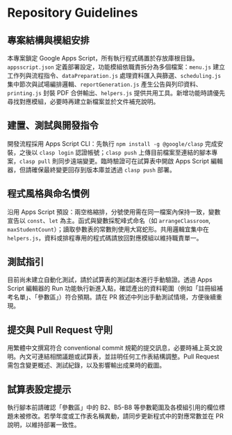 # Repository Guidelines

## 專案結構與模組安排
本專案鎖定 Google Apps Script，所有執行程式碼置於存放庫根目錄。`appsscript.json` 定義部署設定，功能模組依職責拆分為多個檔案：`menu.js` 建立工作列與流程指令、`dataPreparation.js` 處理資料匯入與篩選、`scheduling.js` 集中節次與試場編排邏輯、`reportGeneration.js` 產生公告與列印資料、`printing.js` 封裝 PDF 合併輸出、`helpers.js` 提供共用工具。新增功能時請優先尋找對應模組，必要時再建立新檔案並於文件補充說明。

## 建置、測試與開發指令
開發流程採用 Apps Script CLI：先執行 `npm install -g @google/clasp` 完成安裝，之後以 `clasp login` 認證帳號；`clasp push` 上傳目前檔案至連結的腳本專案，`clasp pull` 則同步遠端變更。臨時驗證可在試算表中開啟 Apps Script 編輯器，但請確保最終變更回存到版本庫並透過 `clasp push` 部署。

## 程式風格與命名慣例
沿用 Apps Script 預設：兩空格縮排，分號使用需在同一檔案內保持一致，變數宣告以 `const`、`let` 為主。函式與變數採駝峰式命名（如 `arrangeClassroom`, `maxStudentCount`）；讀取參數表的常數則使用大寫蛇形。共用邏輯宜集中在 `helpers.js`，資料或排程專用的程式碼請放回對應模組以維持職責單一。

## 測試指引
目前尚未建立自動化測試，請於試算表的測試副本進行手動驗證。透過 Apps Script 編輯器的 Run 功能執行新進入點，確認產出的資料範圍（例如「註冊組補考名單」、「參數區」）符合預期。請在 PR 敘述中列出手動測試情境，方便後續重現。

## 提交與 Pull Request 守則
用繁體中文撰寫符合 conventional commit 規範的提交訊息，必要時補上英文說明。內文可連結相關議題或試算表，並註明任何工作表結構調整。Pull Request 需包含變更概述、測試紀錄，以及影響輸出成果時的截圖。

## 試算表設定提示
執行腳本前請確認「參數區」中的 B2、B5-B8 等參數範圍及各模組引用的欄位標題未被修改。若學年度或工作表名稱異動，請同步更新程式中的對應常數並在 PR 說明，以維持部署一致性。
